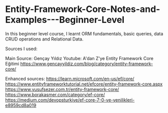 # Entity-Framework-Core-Notes-and-Examples---Beginner-Level
In this beginner level course, I learnt ORM fundamentals, basic queries, data CRUD operations and Relational Data.

Sources I used:

Main Source:
Gençay Yıldız Youtube: A'dan Z'ye Entity Framework Core Eğitimi
https://www.gencayyildiz.com/blog/category/entity-framework-core/

Enhanced sources:
https://learn.microsoft.com/en-us/ef/core/
https://www.entityframeworktutorial.net/efcore/entity-framework-core.aspx
https://www.yusufsezer.com.tr/entity-framework-core/
https://www.borakasmer.com/category/ef-core/
https://medium.com/devopsturkiye/ef-core-7-0-ve-yenilikleri-e8959cd8a019
